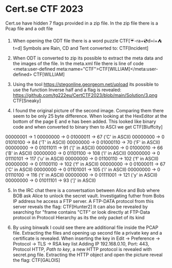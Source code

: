 # Cert.se CTF 2023

Cert.se have hidden 7 flags provided in a zip file. In the zip file there is a Pcap file and a odt file

1. When opening the ODT file there is a word puzzle CTF[☔-ra+💿d=i+⛺t=d]
Symbols are Rain, CD and Tent converted to: 
CTF[Incident]

2. When ODT is converted to zip its possible to extract the meta data and the images of the file. In the meta.xml file there is line of code <meta:user-defined meta:name="CTF">CTF[WILLIAM]</meta:user-defined>
CTF[WILLIAM]

3. Using the tool https://stegonline.georgeom.net/upload its possible to use the function Inverse half and a flag is revealed:
https://github.com/tg222eu/CertCTF2023/blob/main/Solution/3.png
CTF[Sneaky]

4. I found the original picture of the second image. Comparing them there seem to be only 25 byte difference. When looking at the HexEditor at the bottom of the page E and e has been added. This looked like binary code and when converted to binary then to ASCI we get CTF[Bluffcity]

00000001 -> 1
00000000 -> 0
01000011 -> 67 ('C' in ASCII)
00000000 -> 0
01010100 -> 84 ('T' in ASCII)
00000000 -> 0
01000110 -> 70 ('F' in ASCII)
00000000 -> 0
01011011 -> 91 ('[' in ASCII)
00000000 -> 0
01000010 -> 66 ('B' in ASCII)
00000000 -> 0
01101100 -> 108 ('l' in ASCII)
00000000 -> 0
01110101 -> 117 ('u' in ASCII)
00000000 -> 0
01100110 -> 102 ('f' in ASCII)
00000000 -> 0
01100110 -> 102 ('f' in ASCII)
00000000 -> 0
01000011 -> 67 ('C' in ASCII)
00000000 -> 0
01101001 -> 105 ('i' in ASCII)
00000000 -> 0
01110100 -> 116 ('t' in ASCII)
00000000 -> 0
01111001 -> 121 ('y' in ASCII)
00000000 -> 0
01011101 -> 93 (']' in ASCII)

5. In the IRC chat there is a convertsation between Alice and Bob where BOB ask Alice to unlock the secret vault. Investigating futher from Bobs IP address he access a FTP server. A FTP-DATA protocol from this server reveals the flag:
CTF[Hunter2]
It can also be revealed by searching for "frame contains "CTF" or look directly at FTP-Data protocol in Protocol Hierarchy as its the only packet of its kind

6. By using binwalk I could see there are additional file inside the PCAP file. Extracting the files and opening up second file a private key and a certificate is revealed. When inserting the key in Edit -> Preference -> Protocol -> TLS -> RSA key list
Adding IP 192.168.0.10, Port: 443, Protocol HTTP, *Path to key*, a new HTTP protocol is revealed with secret.png file. Extracting the HTTP object and open the picture reveal the flag:
CTF[GALOIS]
